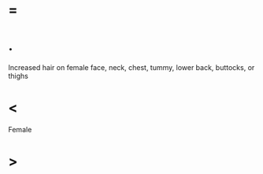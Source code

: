 # =

# .

Increased hair on female face, neck, chest, tummy, lower back, buttocks, or thighs

# <

Female

# >
